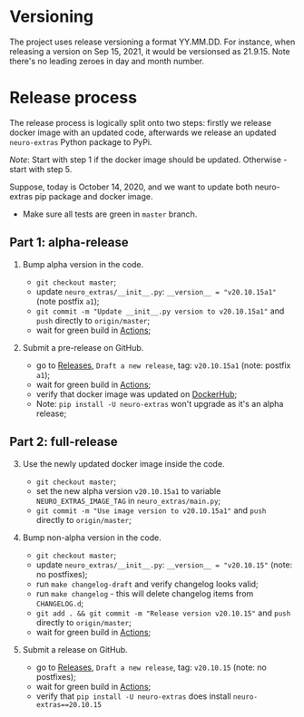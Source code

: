# Versioning

The project uses release versioning a format YY.MM.DD. For instance, when releasing a version on Sep 15, 2021, it would be versionsed as 21.9.15. Note there's no leading zeroes in day and month number.

# Release process
The release process is logically split onto two steps: firstly we release docker image with an updated code,
  afterwards we release an updated `neuro-extras` Python package to PyPi.

*Note*: Start with step 1 if the docker image should be updated. Otherwise - start with step 5.

Suppose, today is October 14, 2020, and we want to update both neuro-extras pip package and docker image.

- Make sure all tests are green in `master` branch.

## Part 1: alpha-release

1. Bump alpha version in the code.
    - `git checkout master`;
    - update `neuro_extras/__init__.py`: `__version__ = "v20.10.15a1"` (note postfix `a1`);
    - `git commit -m "Update __init__.py version to v20.10.15a1"` and `push` directly to `origin/master`;
    - wait for green build in [Actions](https://github.com/neuro-inc/neuro-extras/actions);

2. Submit a pre-release on GitHub.
    - go to [Releases](https://github.com/neuro-inc/neuro-extras/releases/), `Draft a new release`, tag: `v20.10.15a1` (note: postfix `a1`);
    - wait for green build in [Actions](https://github.com/neuro-inc/neuro-extras/actions);
    - verify that docker image was updated on [DockerHub](https://hub.docker.com/r/neuromation/neuro-extras/tags);
    - Note: `pip install -U neuro-extras` won't upgrade as it's an alpha release;

## Part 2: full-release

3. Use the newly updated docker image inside the code.
    - `git checkout master`;
    - set the new alpha version `v20.10.15a1` to variable `NEURO_EXTRAS_IMAGE_TAG` in `neuro_extras/main.py`;
    - `git commit -m "Use image version to v20.10.15a1"` and `push` directly to `origin/master`;

4. Bump non-alpha version in the code.
    - `git checkout master`;
    - update `neuro_extras/__init__.py`: `__version__ = "v20.10.15"` (note: no postfixes);
    - run `make changelog-draft` and verify changelog looks valid;
    - run `make changelog` - this will delete changelog items from `CHANGELOG.d`;
    - `git add . && git commit -m "Release version v20.10.15"` and `push` directly to `origin/master`;
    - wait for green build in [Actions](https://github.com/neuro-inc/neuro-extras/actions);

5. Submit a release on GitHub.
    - go to [Releases](https://github.com/neuro-inc/neuro-extras/releases/), `Draft a new release`, tag: `v20.10.15` (note: no postfixes);
    - wait for green build in [Actions](https://github.com/neuro-inc/neuro-extras/actions);
    - verify that `pip install -U neuro-extras` does install `neuro-extras==20.10.15`
